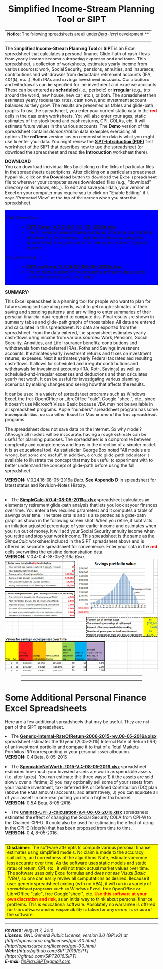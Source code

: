 <title>personal finance spreadsheets</title>


<center>

<h1><B>Simplified Income-Stream Planning Tool</B> or <B>SIPT</B> </h1>

</center>
<p></p>

<table>
<tr>
<td>
<FONT SIZE=-1>
<b>Notice:</b> The following spreadsheets are all under 
<A HREF="ForeverBetaCartoon.jpg"> <i>Beta-level</i></A> development <A HREF="https://en.wikipedia.org/wiki/Software_release_life_cycle">**</A>
<p></p>
</FONT>
</TD>
</TR>
</Table>


The <B>Simplified Income-Stream Planning Tool</B> or <B>SIPT</B> is an Excel spreadsheet that calculates a personal finance Glide-Path of cash-flows from yearly income streams subtracting expenses and and taxes. This spreadsheet, a collection of worksheets, estimates yearly income from various sources: work, Social Security, pensions, annuities, and insurance; contributions and withdrawals from deductable retirement accounts (IRA, 401(k), etc.,), Roth IRAs and savings investment accounts. Contributions and withdrawals can be specified for the investment and expense accounts. These can be entered as  <b>scheduled</b> (i.e., periodic) or <b>irregular</b> (e.g., trip around the world, new house, new car, etc.), or both. The spreadsheet then estimates yearly federal tax rates, cash flows, and investment account balances as they grow. The results are presented as tables and glide-path graphs.To use the spreadsheet, you enter your current static data in the <b><font color="red">red</font></b> cells in the data entry worksheets. You will also enter your ages, static estimates of the stock bond and cash resturns, CPI, COLAs, etc. It will estimate future values in the various accounts. The  <b>Demo</b> version of the spreadsheet contains <i>demonstration</i> data examples exercising all options.The <b>noDemo</b> version has no demonstration data is what you might use to enter your data. You might review the <A HREF="SIPT-Introduction.pdf"><B>SIPT-Introduction (PDF)</B></A> first worksheet of the SIPT that describes how to use the spreadsheet (or download the spreadsheet and read the <B>Introduction</B> worksheet there).  

<B>DOWNLOAD</B><BR>
You can download individual files by clicking on the links of particular files in the spreadsheets descriptions. After clicking on a particular spreadsheet hyperlink, click on the <B>Download</B> button to download the Excel spreadsheet file to wherever your computer saves downloaded files (e.g., "download" directory on Windows, etc.,).
To edit and save your data, your version of Excel on your computer may require you to click on "Enable Editing" if it says "Protected View" at the top of the screen when you start the spreadsheet.<P>
      
 
<P>
<table BGCOLOR="blue">
<tr>
<td>

<DL>
<DT>Full Demo Data
<DD>
<UL>
<LI><A HREF="SIPT-Demo-V.0.24.16-08-05-2016a.xlsx">
<B>SIPT-Demo-V.0.24.16-08-05-2016a.xlsx</B></A>
<LI>The full version demonstrates examples of typical user data for all data entry worksheets. In addition to demonstrating the spreadsheet, it may be useful for seeing examples of typical answers.
</UL>
</DT>

<DT>No Demo Data
<DD>
<UL>
<LI><A HREF="SIPT-noDemo-V.0.24.16-08-05-2016a.xlsx">
<B>SIPT-noDemo-V.0.24.16-08-05-2016a.xlsx</B></A>
<LI>The no demo version of the spreadsheet has no data and is useful for entering your own data.
</UL>
</DT>
</DL>

</td>
</tr>
</table>
      
			
<B>SUMMARY:</B> 
			
This Excel spreadsheet is a planning tool for people who want to plan for future saving and spending needs, want to get rough estimates of their saving and spending patterns, and are willing to enter summaries of their personal financial data  required to compute this.  Final results are shown in summary tables and glide-path  graphs of those tables. All data are entered  and calculated in this spreadsheet. No data are exported from the spreadsheet. From the data entered, the spreadsheet estimates yearly cash-flows using income from various sources: Work,  Pensions, Social Security, Annuities, and Life Insurance benefits;  contributions and  withdrawals from tax-deferred IRAs, Roths and Savings investment accounts. It estimates yearly investment returns and taxes on investment returns, expenses. Next it estimates yearly Federal tax rates and resulting cash-flows. It allows for scheduled and irregular contributions and withdrawals for investment accounts (IRA, Roth, Savings) as well as scheduled-and-irregular expenses and deductions and then calculates yearly net worth. It can be useful for investigating various planning scenarios by making changes and seeing how that affects the results. 

<P>
It can be used in a variety of spreadsheet programs such as Windows Excel, the free OpenOffice or LibreOffice "calc", Google "sheet", etc., since it doesn't use Microsoft Visual Basic because VBA may not be available in all spreadsheet programs. Apple "numbers" spreadsheet program has some incompatibilities, so use either Excel for Mac or one of the free spreadsheet programs. 

<P>
The spreadsheet does not save data on the Internet. So why model? Although all models will be inaccurate, having a rough estimate can be useful for planning purposes. The spreadsheet is a compromise between complexity and completeness and leans in the direction of a simpler model. It is an educational tool. As statistician George Box noted "All models are wrong, but some are useful". In addition, a crude glide-path calculator is available to illustrate the concept that may be useful to experiment with to better understand the concept of glide-path before using the full spreadsheet.

<p>

<B>VERSION:</B> V.0.24.16-08-05-2016a <I>Beta</I>. <B>See Appendix D</B> 
in spreadsheet for latest status and Revision-Notes History.<BR> 			
			</P>


<li> The <a href="SimpleCalc-V.0.4-08-05-2016a.xlsx">
<B>SimpleCalc-V.0.4-08-05-2016a.xlsx</B></a> spreadsheet calculates an elementary retirement glide-path analysis that lets you look at your finances over time. You enter a few required parameters and it computes a table of savings over time. The table data is also is also plotted as a glide-path graph as shown in the following screen shot. When you retire, it subtracts an inflation adjusted percentage of your earlier income and estimates when you run out of money. It will add your Social Security annuity income when you retire and stop your work income. This spreadsheet is the same as the <i>SimpleCalc</i> worksheet included in the SIPT spreadsheet above and is offered as separate spreadsheet for convenience. Enter your data in the <b><font color="red">red</font></b> cells overwriting the existing demonstration data.<br>
<B>VERSION:</B> V.0.4-0.4-08-05-2016a <I>Beta</I>.<BR> 
<IMG SRC="SimpleCalc-glide-path-demo6.jpg" Width="600">
<p>
</p></li>
</ol>

<P>
<P>


<center><hr width="400"><p></p></center>


<center><hr width="400"><p></p></center>

<h1>Some Additional Personal Finance Excel Spreadsheets</h1>

Here are a few additional spreadsheets that may be useful. They are not part of the SIPT spreadsheet.


<li> The <a href="Generic-Internal-RateOfReturn-2006-2015-rev.08-05-2016a.xlsx">
<B>Generic-Internal-RateOfReturn-2006-2015-rev.08-05-2016a.xlsx</B></A>
spreadsheet estimates the 10 year (2005-2015) Internal Rate of Return (IRR) of an investment portfolio and compare it to that of a Total Markets Portfolios IRR corresponding to your personal asset allocation. <br>
<B>VERSION:</B> 0.4 Beta, 8-05-2016
<p>  

</p></li>

<li> The <a href="SpendableNetWorth-2015-V.4-08-05-2016.xlsx">
<B>SpendableNetWorth-2015-V.4-08-05-2016.xlsx</B></a> 
spreadsheet estimates how much your invested assets are worth as spendable assets (i.e. after taxes). You can estimate this three ways: 1) if the assets are sold slowly over a lifetime; 2) you may optionally sell some of your assets from your taxable investment, tax-deferred IRA or Defined Contribution (DC) plan (above the RMD amount) accounts; and alternatively, 3) you can liquidate all of your assets in one year putting you into a higher tax bracket.  <br>
<B>VERSION:</B> 0.5.4 Beta, 8-05-2016
<p>

</p></li>


<li> 
The <a href="Chained-CPI-U-calculation-V.4-08-05-2016.xlsx">
<B>Chained-CPI-U-calculation-V.4-08-05-2016.xlsx</B></a>
spreadsheet estimates the effect of changing the Social Security COLA from CPI-W to the Chained-CPI-U. It could also be used for estimating the effect of using in the CPI-E (elderly) that has been proposed from time to time.  <br>
<B>VERSION:</B> 0.4, 8-05-2016. 
<p>
</p></li></ol>

<pre></pre>
<table BGCOLOR="yellow">
<tr>
<td>
<b>Disclaimer:</b> The software attempts to compute various personal finance estimates using simplified models. No claim is made to the accuracy, suitability, and correctness of the algorithms. Note, estimates become less accurate over time. As the software uses static models and static rates of return, CPI, etc., it will not track actual market values over time. The software	uses only Excel formulas and <I>does not use Visual Basic (VBA)</I>, so one can easily review all computations as desired. Because it uses generic spreadsheet coding (with no VBA), it will run in a variety of spreadsheet programs such as Windows Excel, free OpenOffice or LibreOffice "calc", free Google"sheet", etc. <B><FONT color="red">Use this software at your own discretion and risk</FONT>,</B> as an initial way to think about personal finance problems. This is educational software. Absolutely no warrantee is offered for this software and no responsibility is taken for any errors in. or use of the software. 
</td>
</tr>
</table>
<p></p>


<P>

----------


<address>
<B>Revised:</B> August 7, 2016
<BR>
<B>License:</B> GNU General Public License, version 3.0 (GPLv3) at
[http://opensource.org/licenses/gpl-3.0.html](http://opensource.org/licenses/gpl-3.0.html)
<BR> 
<b>Web:</B> [https://github.com/SIPT2016/SIPT](https://github.com/SIPT2016/SIPT)
<BR>
<B>E-mail:</B> <A HREF="mailto:finPlan.SIPT@gmail.com">finPlan.SIPT@gmail.com</A>

</address>
